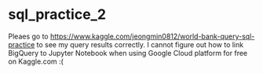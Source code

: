 # sql_practice_2

Pleaes go to https://www.kaggle.com/jeongmin0812/world-bank-query-sql-practice to see my query results correctly.
I cannot figure out how to link BigQuery to Jupyter Notebook when using Google Cloud platform for free on Kaggle.com :( 
